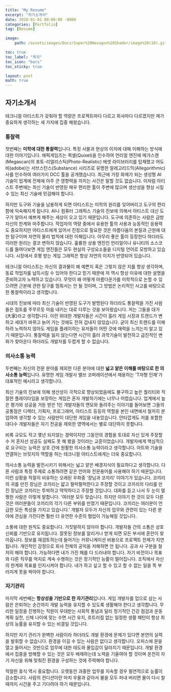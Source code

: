 ```yaml
---
title: "My Resume"
excerpt: "자기소개서"
date: 2020-01-01 00:00:00 -0000
categories: [Portfolio]
tag: [Resume]

image: 
    path: /assets/images/Docs/Super%20Hexagon%20Shader/image%20(10).gif

toc: true
toc_label: "목차"
toc_icon: "bars"
toc_sticky: true

layout: post
math: true
---
```


## 자기소개서

테크니컬 아티스트가 갖춰야 할 역량은 프로젝트마다 다르고 회사마다 다르겠지만 제가 중요하게 생각하는 세 가지에 집중 해왔습니다.

### 통찰력

첫번째는 **미학에 대한 통찰력**입니다. 특정 사물과 현상의 이치에 대해 이해하는 방식에 대한 이야기입니다.
에픽게임즈는 퀵셀(Quixel)을 인수하여 언리얼 엔진에 메가스캔(Megascan)의 포토-리얼리스틱(Photo-Realistic) 에셋 라이브러리를 탑재했고 어도비(adobe)는 서브스턴스(Substance) 시리즈로 유명한 알레고리드믹(Allegorithmic)사를 인수하여 여러가지 DCC 툴을 공개했습니다. 최근에 가장 화제가 되는 생성형 AI 기술이 업계에 전체에 아주 큰 영향력을 끼치는 사건은 말할 것도 없습니다.
이처럼 아티스트 주변에는 최신 기술이 반영된 매우 편리한 툴이 주변에 많으며 생산성을 향상 시킬 수 있는 최신 기술에 민감해야 합니다.

하지만 도구와 기술을 남용하게 되면 아티스트는 미학의 원리를 잊어버리고 도구의 편리함에 익숙해지게 됩니다. AI나 컴퓨터 그래픽스 기술의 진보에 의해서 아티스트 대신 도구가 알아서 예쁘게 해주는 세상이 오고 있기 때문입니다. 도구에 의존하는 사람은 금방 자신의 한계와 마주합니다. 
작업자의 역량 중에서 유용한 툴의 사용과 능동적인 응용력도 중요하지만 아티스트에게 있어서 진정으로 필요한 것은 아름다움의 본질과 근원에 대한 탐구이며 자연의 물리 법칙에 대한 이해입니다. 
아무리 좋은 툴이 등장한다 하더라도 이러한 원리는 결코 변하지 않습니다. 훌륭한 상용 엔진인 언리얼이나 유니티의 소스코드를 들여다보면 게임 엔진들은 모두 현실의 구성요소들을 디지털 언어로 모방하고 있습니다. 시장에서 호평 받는 게임 그래픽은 항상 자연의 이치가 반영되어 있습니다.

테크니컬 아티스트는 자신의 결과물이 왜 예쁜지 혹은 그렇지 않은 지를 항상 생각하며, 동료 작업자를 납득시킬 수 있어야 한다고 믿기 때문에 저 역시 항상 이유에 대한 설명을 준비하고자 노력하고 있습니다. 
무엇이 왜 어떻게 아름다운가를 미학적으로 논할 수 있으려면 근본에 관한 탐구를 멈춰서는 안 될 것이며, 그 방법은 논리적인 사고를 바탕으로 한 통찰력이라고 생각합니다.

시대의 진보에 따라 최신 기술이 반영된 도구가 발명된다 하더라도 통찰력을 가진 사람들은 점토를 주무르듯 마음 내키는 대로 다루는 것을 보아왔습니다. 저는 그들을 대가(大家)라고 생각합니다. 이런 위대한 개발자들은 시간이 흘러 게임 시장과 트렌드가 변하고 세대가 바뀌고 늙어 가는 것에도 전혀 겁내지 않았습니다. 
굳이 최신 트렌드를 이해하려 노력하지 않아도 게임을 플레이하는 유저들이 어떤 것에 매력을 느끼는지 알고 있기 때문입니다. 통찰력을 잃지 않는다면 시간이 흘러 과학기술이 발전하고 급진적인 변화가 찾아온다 하더라도 개발자를 두렵게 할 수 없습니다.

### 의사소통 능력

두번째는 자신의 전문 분야를 제외한 다른 분야에 대한 **넓고 얕은 이해를 바탕으로 한 의사소통 능력**입니다. 유명한 게임 개발사 밸브 코퍼레이션에서 채용하는 'T자형 인재'가 대표적인 예시라고 생각합니다. 

최신 기술의 진보에 의해 생산성이 극적으로 향상되었음에도 불구하고 높은 퀄리티와 적절한 플레이타임을 보장하는 게임은 혼자 개발하기에는 너무나 어렵습니다. 업계에서 높은 평가와 성공을 거둔 받은 1인 개발자들의 면모와 들려주는 이야기를 들어보면 그들의 공통점은 디렉터, 기획자, 프로그래머, 아티스트 등등의 역할을 본인 내면에서 철저히 분업하여 생각할 수 있는 사람만이 대단한 게임을 내놓았습니다. 안타깝게도 저를 포함한 대다수 개발자들은 자기 전공을 제외한 영역에서는 별로 대단하지 못합니다.

비록 규모도 작고 몇년 되지않는 경력이지만 그동안의 경험을 토대로 자신 있게 주장할 수 저 혼자선 성공도 실패도 못 해 봤을 것이라는 교훈이었습니다. 개발자에게 핵심적으로 요구되는 능력은 상호 간에 원활한 의사소통 능력이라고 생각합니다. 아트와 기술을 연결하는 브릿지의 역할을 하는 테크니컬 아티스트에게는 더욱 중요합니다.

의사소통 능력을 발전시키기 위해서는 넓고 얕은 배경지식이 필요하다고 생각합니다. 다른 사람과 특정 주제로 소통하려면 같은 언어와 전문용어를 사용해야 하기 때문입니다. 
이런 상황을 적절히 비유하는 오래된 우화중 '장님과 코끼리' 이야기가 있습니다. 코끼리의 귀를 만진 장님은 코끼리는 얇고 펄럭펄럭한다고 주장할 것이고 코끼리의 다리를 만진 장님은 코끼리는 투박하고 딱딱하다고 주장할 것입니다.
대화를 듣고 나서 두 눈이 멀쩡한 사람은 이렇게 말합니다. '여러분 모두 맞습니다. 하지만 이야기 한 것이 모두 다른 것은 여러분들이 코끼리의 각기 다른 부위를 만졌기 때문입니다. 코끼리는 여러분이 언급한 모든 특성을 가지고 있습니다.' 개발자 모두가 자신의 업무와 관련이 있는 다른 분야에 관심을 가진다면 훨씬 더 유연한 수준의 협업이 가능해질 것입니다.

소통에 대한 원칙도 중요합니다. 거짓말하지 않아야 합니다. 개발자들 간의 소통은 상호 신뢰를 기반으로 유지됩니다. 잘못된 정보를 알리거나 받게 되면 모든 부서에 혼란이 찾아옵니다. 정보를 재검토하는데 들어가는 커뮤니케이션 비용으로 프로젝트 전체가 지연됩니다. 개인적인 감정으로 회사 전체의 공익을 저해하면 안 됩니다. 공과 사 구분을 철저히 해야 합니다. 가능하다면 내가 가진 패를 다 드러내야 합니다. 자기 비전이나 목표와 다른 직무를 억지로 계속 수행하는 것은 장기적인 능률이 떨어집니다. 조직에서 자신의 한계와 목표를 인지시켜야 합니다. 내가 하고 싶고 할 수 있고 할 수 없는 일을 똑 부러지게 못을 박아야 합니다.

### 자기관리

마지막 세번째는 **항상성을 기반으로 한 자기관리**입니다. 게임 개발자를 업으로 삼는 사람은 은퇴하는 순간까지 개발 능력을 유지할 수 있도록 생활해야 한다고 생각합니다. 무리한 일정을 진행하는 직원이 우대받는 사회적 통념과 달리 정기적인 건강 점검과 운동 계획 실천, 신체 나이에 맞는 수면 시간 유지, 흐트러짐 없는 일정한 생활 패턴이 항상 최상의 능률을 유지할 수 있는 비결일 것입니다.

하지만 자기 관리가 완벽한 사람이라 하더라도 개발 환경에 문제가 있다면 본연의 실력을 발휘할 수 없습니다. 환경을 이길 수 있는 사람은 없다고 생각합니다. 오피스에 문을 열고 들어서는 것만으로 업무에 대한 태도와 몰입감이 달라지기 때문입니다. 개발 환경에서 집중을 방해할 수 있는 것은 모두 배제하는데 노력을 기울여야 할 것이며 온전히 자기 자신을 위해 맞춰진 환경을 구성하는 것에 주력해야 합니다.

적절한 휴식 역시 중요합니다. 오랫동안 과중한 업무를 지속할 경우 필연적으로 능률이 감소합니다. 사람의 컨디션이란 마치 우물과 같아서 물을 모두 퍼내 버리면 물이 다시 찰 때까지 시간을 주고 기다려야 하기 때문입니다.